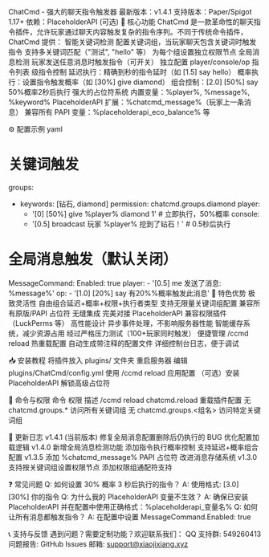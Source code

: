 ChatCmd - 强大的聊天指令触发器
最新版本：v1.4.1
支持版本：Paper/Spigot 1.17+
依赖：PlaceholderAPI (可选)
🌟 核心功能
ChatCmd 是一款革命性的聊天指令插件，允许玩家通过聊天内容触发复杂的指令序列。不同于传统命令插件，ChatCmd 提供：
智能关键词检测
配置关键词组，当玩家聊天包含关键词时触发指令
支持多关键词匹配（"测试", "hello" 等）
为每个组设置独立权限节点
全局消息检测
玩家发送任意消息时触发指令（可开关）
独立配置 player/console/op 指令列表
级指令控制
延迟执行：精确到秒的指令延时（如 [1.5] say hello）
概率执行：设置指令触发概率（如 [30%] give diamond）
组合控制：[2.0] [50%] say 50%概率2秒后执行
强大的占位符系统
内置变量：%player%, %message%, %keyword%
PlaceholderAPI 扩展：%chatcmd_message%（玩家上一条消息）
兼容所有 PAPI 变量：%placeholderapi_eco_balance% 等

⚙️ 配置示例
yaml
# 关键词触发
groups:
  - keywords: [钻石, diamond]
    permission: chatcmd.groups.diamond
    player:
      - '[0] [50%] give %player% diamond 1' # 立即执行，50%概率
    console:
      - '[0.5] broadcast 玩家 %player% 挖到了钻石！' # 0.5秒后执行

# 全局消息触发（默认关闭）
MessageCommand:
  Enabled: true
  player:
    - '[0.5] me 发送了消息: %message%'
  op:
    - '[1.0] [20%] say 有20%%概率触发此消息'
🚀 特色优势
极致灵活性
自由组合延迟+概率+权限+执行者类型
支持无限量关键词组配置
兼容所有原版/PAPI 占位符
无缝集成
完美对接 PlaceholderAPI
兼容权限插件（LuckPerms 等）
高性能设计
异步事件处理，不影响服务器性能
智能缓存系统，减少资源占用
经过严格压力测试（100+玩家同时触发）
便捷管理
/ccmd reload 热重载配置
自动生成带注释的配置文件
详细控制台日志，便于调试

📥 安装教程
将插件放入 plugins/ 文件夹
重启服务器
编辑 plugins/ChatCmd/config.yml
使用 /ccmd reload 应用配置
（可选）安装 PlaceholderAPI 解锁高级占位符

🔧 命令与权限
命令	权限	描述
/ccmd reload	chatcmd.reload	重载插件配置
无	chatcmd.groups.*	访问所有关键词组
无	chatcmd.groups.<组名>	访问特定关键词组

📜 更新日志
v1.4.1 (当前版本)
修复全局消息配置删除后仍执行的 BUG
优化配置加载逻辑
v1.4.0
新增全局消息检测功能
添加指令执行概率控制
支持延迟+概率组合配置
v1.3.5
添加 %chatcmd_message% PAPI 占位符
改进消息存储系统
v1.3.0
支持按关键词组设置权限节点
添加权限组通配符支持

❓ 常见问题
Q: 如何设置 30% 概率 3 秒后执行的指令？
A: 使用格式: [3.0] [30%] 你的指令
Q: 为什么我的 PlaceholderAPI 变量不生效？
A: 确保已安装 PlaceholderAPI 并在配置中使用正确格式：%placeholderapi_变量名%
Q: 如何让所有消息都触发指令？
A: 在配置中设置 MessageCommand.Enabled: true

📞 支持与反馈
遇到问题？需要定制功能？欢迎联系我们：
QQ 支持群: 549260413
问题报告: GitHub Issues
邮箱: support@xiaojixiang.xyz
